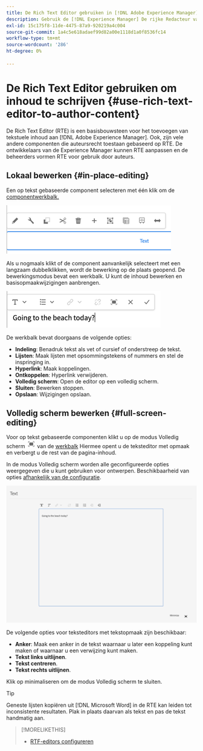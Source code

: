 ```yaml
---
title: De Rich Text Editor gebruiken in [!DNL Adobe Experience Manager] aan de auteur van inhoud.
description: Gebruik de [!DNL Experience Manager] De rijke Redacteur van de Tekst aan auteursinhoud.
exl-id: 15c175f8-11de-4475-87a9-920219a4c004
source-git-commit: 1a4c5e618adaef99d82a00e1118d1a0f8536fc14
workflow-type: tm+mt
source-wordcount: '286'
ht-degree: 0%

---
```


# De Rich Text Editor gebruiken om inhoud te schrijven {#use-rich-text-editor-to-author-content}

De Rich Text Editor (RTE) is een basisbouwsteen voor het toevoegen van tekstuele inhoud aan [!DNL Adobe Experience Manager]. Ook, zijn vele andere componenten die auteursrecht toestaan gebaseerd op RTE. De ontwikkelaars van de Experience Manager kunnen RTE aanpassen en de beheerders vormen RTE voor gebruik door auteurs.

## Lokaal bewerken {#in-place-editing}

Een op tekst gebaseerde component selecteren met één klik om de [componentwerkbalk.](/help/sites-cloud/authoring/page-editor/editor-side-panel.md#components-browser)

![De componentwerkbalk](/help/sites-cloud/authoring/assets/editing-component-toolbar.png)

Als u nogmaals klikt of de component aanvankelijk selecteert met een langzaam dubbelklikken, wordt de bewerking op de plaats geopend. De bewerkingsmodus bevat een werkbalk. U kunt de inhoud bewerken en basisopmaakwijzigingen aanbrengen.

![Op plaats bewerken met RTE](/help/sites-cloud/authoring/assets/rte-in-place-editing.png)

De werkbalk bevat doorgaans de volgende opties:

* **Indeling**: Benadruk tekst als vet of cursief of onderstreep de tekst.
* **Lijsten**: Maak lijsten met opsommingstekens of nummers en stel de inspringing in.
* **Hyperlink**: Maak koppelingen.
* **Ontkoppelen**: Hyperlink verwijderen.
* **Volledig scherm**: Open de editor op een volledig scherm.
* **Sluiten**: Bewerken stoppen.
* **Opslaan**: Wijzigingen opslaan.

## Volledig scherm bewerken {#full-screen-editing}

Voor op tekst gebaseerde componenten klikt u op de modus Volledig scherm ![RTE-knop voor volledig scherm](/help/sites-cloud/authoring/assets/editing-full-screen.png) van de [werkbalk](/help/sites-cloud/authoring/page-editor/editor-side-panel.md#components-browser) Hiermee opent u de teksteditor met opmaak en verbergt u de rest van de pagina-inhoud.

In de modus Volledig scherm worden alle geconfigureerde opties weergegeven die u kunt gebruiken voor ontwerpen. Beschikbaarheid van opties [afhankelijk van de configuratie](/help/implementing/developing/extending/rich-text-editor.md).

![RTE in de modus Volledig scherm](/help/sites-cloud/authoring/assets/rte-full-screen.png)

De volgende opties voor teksteditors met tekstopmaak zijn beschikbaar:

* **Anker**: Maak een anker in de tekst waarnaar u later een koppeling kunt maken of waarnaar u een verwijzing kunt maken.
* **Tekst links uitlijnen**.
* **Tekst centreren**.
* **Tekst rechts uitlijnen**.

Klik op minimaliseren om de modus Volledig scherm te sluiten.

>[!TIP]
>
>Geneste lijsten kopiëren uit [!DNL Microsoft Word] in de RTE kan leiden tot inconsistente resultaten. Plak in plaats daarvan als tekst en pas de tekst handmatig aan.

>[!MORELIKETHIS]
>
>* [RTF-editors configureren](/help/implementing/developing/extending/rich-text-editor.md)

